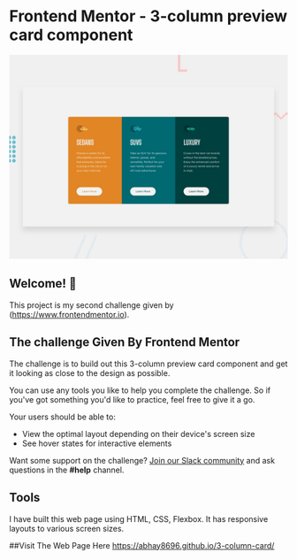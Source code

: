 # Frontend Mentor - 3-column preview card component

![Design preview for the 3-column preview card component coding challenge](./design/desktop-preview.jpg)

## Welcome! 👋

This project is my second challenge given by (https://www.frontendmentor.io).

## The challenge Given By Frontend Mentor

The challenge is to build out this 3-column preview card component and get it looking as close to the design as possible.

You can use any tools you like to help you complete the challenge. So if you've got something you'd like to practice, feel free to give it a go.

Your users should be able to:

- View the optimal layout depending on their device's screen size
- See hover states for interactive elements

Want some support on the challenge? [Join our Slack community](https://www.frontendmentor.io/slack) and ask questions in the **#help** channel.

## Tools
I have built this web page using HTML, CSS, Flexbox. It has responsive layouts to various screen sizes.

##Visit The Web Page Here
https://abhay8696.github.io/3-column-card/